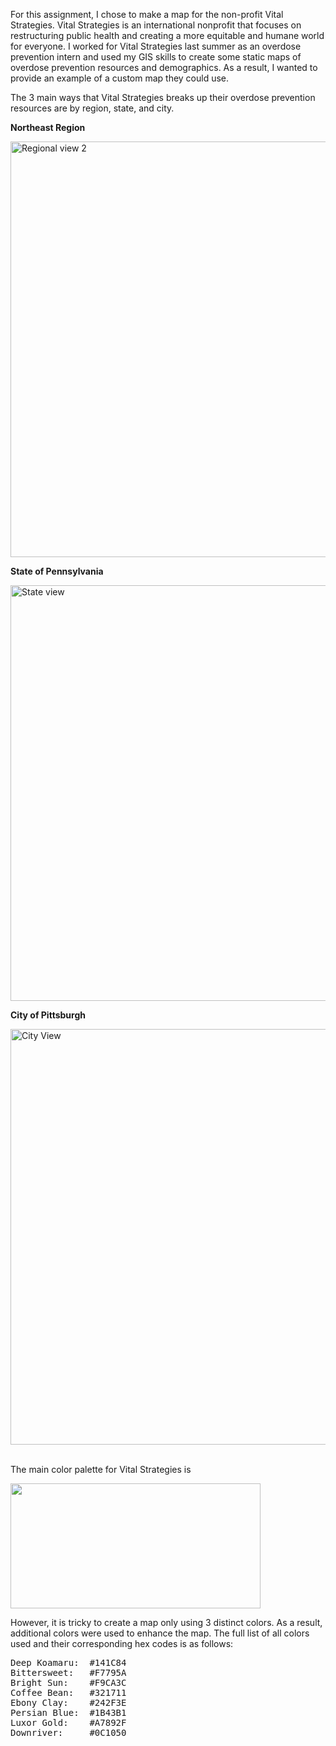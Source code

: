 For this assignment, I chose to make a map for the non-profit Vital Strategies. Vital Strategies is an international nonprofit that focuses on restructuring public
health and creating a more equitable and humane world for everyone. I worked for Vital Strategies last summer as an overdose prevention intern and used my GIS skills to create some static maps of overdose prevention resources and demographics. As a result, I wanted to provide an example of a custom map they could use.

The 3 main ways that Vital Strategies breaks up their overdose prevention resources are by region, state, and city.  

<B>Northeast Region</B>

<img width="665" alt="Regional view 2" src="https://user-images.githubusercontent.com/112127273/227787563-66e86e43-9383-45ee-87b2-bbc6f9a35e2a.PNG">

<B>State of Pennsylvania</B>

<img width="665" alt="State view" src="https://user-images.githubusercontent.com/112127273/227787273-c7993349-76ae-4780-8669-8f9e179d83cd.PNG">

<B>City of Pittsburgh</B>

<img width="665" alt="City View" src="https://user-images.githubusercontent.com/112127273/227787601-0494862b-fb63-475e-8572-b091d2b61c79.PNG">  
<br></br>

The main color palette for Vital Strategies is 

<img src="https://user-images.githubusercontent.com/112127273/227742977-eb9360f3-f4b7-4ce4-aba6-5dc22b772565.png" width="400" height="200" />

However, it is tricky to create a map only using 3 distinct colors. As a result, additional colors were used to enhance the map. The full list of all colors used and their corresponding hex codes is as follows:

<pre>
Deep Koamaru:  #141C84  
Bittersweet:   #F7795A  
Bright Sun:    #F9CA3C  
Coffee Bean:   #321711  
Ebony Clay:    #242F3E  
Persian Blue:  #1B43B1  
Luxor Gold:    #A7892F  
Downriver:     #0C1050
</pre>



